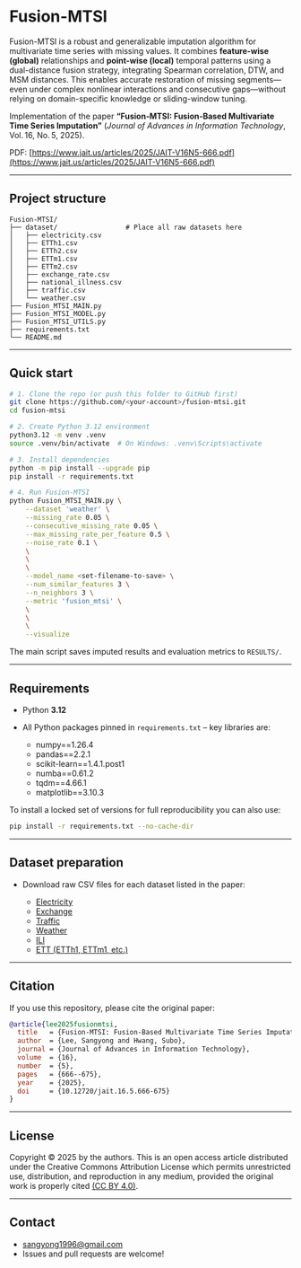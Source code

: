 # Fusion-MTSI

Fusion-MTSI is a robust and generalizable imputation algorithm for multivariate time series with missing values. It combines **feature-wise (global)** relationships and **point-wise (local)** temporal patterns using a dual-distance fusion strategy, integrating Spearman correlation, DTW, and MSM distances. This enables accurate restoration of missing segments—even under complex nonlinear interactions and consecutive gaps—without relying on domain-specific knowledge or sliding-window tuning.

Implementation of the paper **“Fusion‑MTSI: Fusion‑Based Multivariate Time Series Imputation”** (*Journal of Advances in Information Technology*, Vol. 16, No. 5, 2025). 

PDF: [https://www.jait.us/articles/2025/JAIT-V16N5-666.pdf](https://www.jait.us/articles/2025/JAIT-V16N5-666.pdf)

---

## Project structure

```text
Fusion‑MTSI/
├── dataset/                 # Place all raw datasets here
│   ├── electricity.csv
│   ├── ETTh1.csv
│   ├── ETTh2.csv
│   ├── ETTm1.csv
│   ├── ETTm2.csv
│   ├── exchange_rate.csv
│   ├── national_illness.csv
│   ├── traffic.csv
│   └── weather.csv
├── Fusion_MTSI_MAIN.py      
├── Fusion_MTSI_MODEL.py     
├── Fusion_MTSI_UTILS.py     
├── requirements.txt         
└── README.md                
```

---

## Quick start

```bash
# 1. Clone the repo (or push this folder to GitHub first)
git clone https://github.com/<your‑account>/fusion‑mtsi.git
cd fusion‑mtsi

# 2. Create Python 3.12 environment
python3.12 -m venv .venv
source .venv/bin/activate  # On Windows: .venv\Scripts\activate

# 3. Install dependencies
python -m pip install --upgrade pip
pip install -r requirements.txt

# 4. Run Fusion‑MTSI
python Fusion_MTSI_MAIN.py \
    --dataset 'weather' \
    --missing_rate 0.05 \
    --consecutive_missing_rate 0.05 \
    --max_missing_rate_per_feature 0.5 \
    --noise_rate 0.1 \
    \
    \
    \
    --model_name <set-filename-to-save> \
    --num_similar_features 3 \
    --n_neighbors 3 \
    --metric 'fusion_mtsi' \
    \
    \
    \
    --visualize
```

The main script saves imputed results and evaluation metrics to `RESULTS/`.

---

## Requirements

* Python **3.12**
* All Python packages pinned in `requirements.txt` – key libraries are:

  * numpy==1.26.4
  * pandas==2.2.1
  * scikit-learn==1.4.1.post1
  * numba==0.61.2
  * tqdm==4.66.1
  * matplotlib==3.10.3

To install a locked set of versions for full reproducibility you can also use:

```bash
pip install -r requirements.txt --no-cache-dir
```

---


## Dataset preparation

* Download raw CSV files for each dataset listed in the paper:

  * [Electricity](https://archive.ics.uci.edu/ml/datasets/ElectricityLoadDiagrams20112014)
  * [Exchange](https://github.com/laiguokun/multivariate-time-series-data)
  * [Traffic](http://pems.dot.ca.gov/)
  * [Weather](https://www.bgc-jena.mpg.de/wetter/)
  * [ILI](https://gis.cdc.gov/grasp/fluview/fluportaldashboard.html)
  * [ETT (ETTh1, ETTm1, etc.)](https://github.com/zhouhaoyi/ETDataset)

---

## Citation

If you use this repository, please cite the original paper:

```bibtex
@article{lee2025fusionmtsi,
  title   = {Fusion-MTSI: Fusion-Based Multivariate Time Series Imputation},
  author  = {Lee, Sangyong and Hwang, Subo},
  journal = {Journal of Advances in Information Technology},
  volume  = {16},
  number  = {5},
  pages   = {666--675},
  year    = {2025},
  doi     = {10.12720/jait.16.5.666-675}
}
```

---

## License

Copyright © 2025 by the authors. This is an open access article distributed under the Creative Commons Attribution License which permits unrestricted use, distribution, and reproduction in any medium, provided the original work is properly cited [(CC BY 4.0)](https://creativecommons.org/licenses/by/4.0/).

---

## Contact

* [sangyong1996@gmail.com](mailto:sangyong1996@gmail.com)
* Issues and pull requests are welcome!
